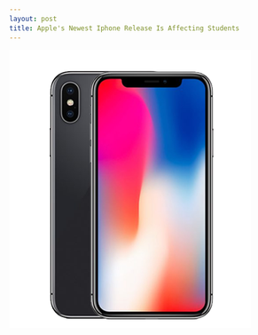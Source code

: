 ```yaml
---
layout: post
title: Apple's Newest Iphone Release Is Affecting Students
---
```


![Iphone XS Max](/images/item_2226966_123.png)


